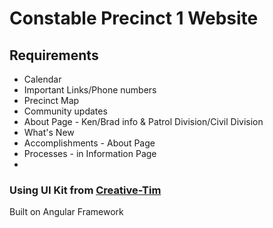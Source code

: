 # Constable Precinct 1 Website  
  
 ## Requirements  
 * Calendar
 * Important Links/Phone numbers
 * Precinct Map  
 * Community updates  
 * About Page - Ken/Brad info & Patrol Division/Civil Division  
 * What's New  
 * Accomplishments - About Page  
 * Processes - in Information Page  
 * 

### Using UI Kit from [Creative-Tim](https://www.creative-tim.com/bootstrap-themes/ui-kit)  
Built on Angular Framework